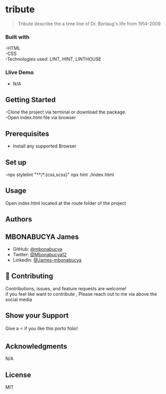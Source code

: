 # tribute


>Tribute describe the  a time line of Dr. Borlaug's life from 1914-2009

### Built with 

-HTML  
-CSS  
-Technologies used: LINT, HINT, LINTHOUSE 

### Llive Demo 

- N/A

## Getting Started 

-Clone the project via terminal or download the package.  
-Open index.html file via browser  

## Prerequisites

- Install any supported Browser

## Set up
-npx stylelint "**/*.{css,scss}" npx hint ./index.html

## Usage

Open index.html located at the route folder of the project

## Authors

## MBONABUCYA James

- GitHub: [@mbonabucya](https://github.com/mbonabucya)
- Twitter: [@Mbonabucya12](https://twitter.com/Mbonabucya12)
- LinkedIn: [@James-mbonabucya](https://linkedin.com/in/james-mbonabucya)

## 🤝 Contributing

Contributions, issues, and feature requests are welcome!  
if you feel like want to contribute , Please reach out to me via above the social media 

## Show your Support 

Give a ⭐️ if you like this porto folio!

## Acknowledgments
N/A

## License

MIT 
